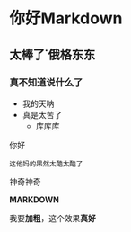 # 你好Markdown

## 太棒了˙俄格东东

### 真不知道说什么了

* 我的天呐
* 真是太苦了
  - 库库库

你好

```这他妈的果然太酷太酷了```

神奇神奇



**MARKDOWN**

我要**加粗**，这个效果**真好**





